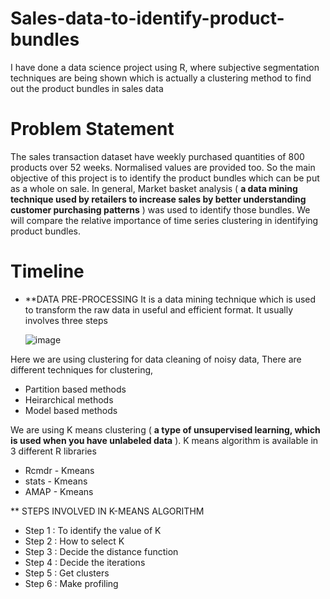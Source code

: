 # Sales-data-to-identify-product-bundles

I have done a data science project using R, where subjective segmentation techniques are being shown which is actually a clustering method to find out the product bundles in sales data

# Problem Statement

The sales transaction dataset have weekly purchased quantities of 800 products over 52 weeks. Normalised values are provided too. So the main objective of this project is to identify the product bundles which can be put as a whole on sale. In general, Market basket analysis ( **a data mining technique used by retailers to increase sales by better understanding customer purchasing patterns** ) was used to identify those bundles. We will compare the relative importance of time series clustering in identifying product bundles.

# Timeline

* **DATA PRE-PROCESSING
           It is a data mining technique which is used to transform the raw data in useful and efficient format. It usually involves three steps
           
    ![image](https://user-images.githubusercontent.com/86511074/169047761-37a02ef2-7f06-4d4c-a03d-1c9505a1539b.png)

Here we are using clustering for data cleaning of noisy data, There are different techniques for clustering,
* Partition based methods
* Heirarchical methods
* Model based methods

We are using K means clustering ( **a type of unsupervised learning, which is used when you have unlabeled data** ). K means algorithm is available in 3 different R libraries
* Rcmdr - Kmeans
* stats - Kmeans
* AMAP - Kmeans

** STEPS INVOLVED IN K-MEANS ALGORITHM
* Step 1 : To identify the value of K
* Step 2 : How to select K
* Step 3 : Decide the distance function
* Step 4 : Decide the iterations
* Step 5 : Get clusters
* Step 6 : Make profiling

